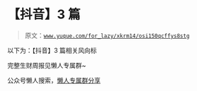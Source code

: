 # 【抖音】3 篇

> 原文：[`www.yuque.com/for_lazy/xkrm14/osi150qcffys8stg`](https://www.yuque.com/for_lazy/xkrm14/osi150qcffys8stg)

以下为：【抖音】3 篇相关风向标

完整生财周报见懒人专属群~

公众号懒人搜索，[懒人专属群分享](https://lazybook.fun/#/blog/group)